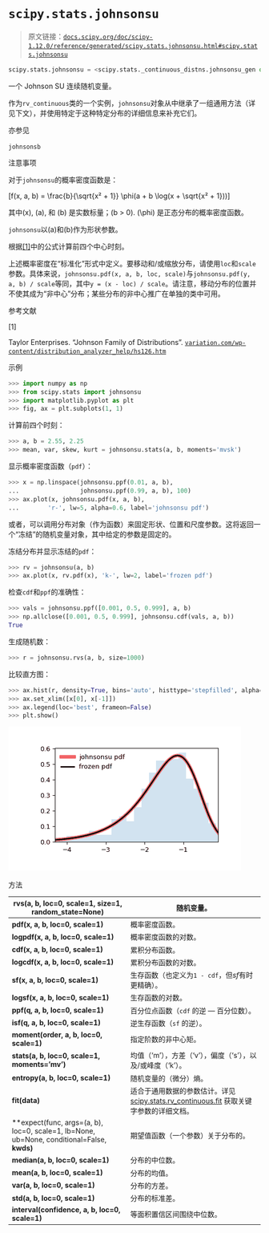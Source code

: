 # `scipy.stats.johnsonsu`

> 原文链接：[`docs.scipy.org/doc/scipy-1.12.0/reference/generated/scipy.stats.johnsonsu.html#scipy.stats.johnsonsu`](https://docs.scipy.org/doc/scipy-1.12.0/reference/generated/scipy.stats.johnsonsu.html#scipy.stats.johnsonsu)

```py
scipy.stats.johnsonsu = <scipy.stats._continuous_distns.johnsonsu_gen object>
```

一个 Johnson SU 连续随机变量。

作为`rv_continuous`类的一个实例，`johnsonsu`对象从中继承了一组通用方法（详见下文），并使用特定于这种特定分布的详细信息来补充它们。

亦参见

`johnsonsb`

注意事项

对于`johnsonsu`的概率密度函数是：

\[f(x, a, b) = \frac{b}{\sqrt{x² + 1}} \phi(a + b \log(x + \sqrt{x² + 1}))\]

其中\(x\), \(a\), 和 \(b\) 是实数标量；\(b > 0\). \(\phi\) 是正态分布的概率密度函数。

`johnsonsu`以\(a\)和\(b\)作为形状参数。

根据[[1]](#rdd9f64a3838c-1)中的公式计算前四个中心时刻。

上述概率密度在“标准化”形式中定义。要移动和/或缩放分布，请使用`loc`和`scale`参数。具体来说，`johnsonsu.pdf(x, a, b, loc, scale)`与`johnsonsu.pdf(y, a, b) / scale`等同，其中`y = (x - loc) / scale`。请注意，移动分布的位置并不使其成为“非中心”分布；某些分布的非中心推广在单独的类中可用。

参考文献

[1]

Taylor Enterprises. “Johnson Family of Distributions”. [`variation.com/wp-content/distribution_analyzer_help/hs126.htm`](https://variation.com/wp-content/distribution_analyzer_help/hs126.htm)

示例

```py
>>> import numpy as np
>>> from scipy.stats import johnsonsu
>>> import matplotlib.pyplot as plt
>>> fig, ax = plt.subplots(1, 1) 
```

计算前四个时刻：

```py
>>> a, b = 2.55, 2.25
>>> mean, var, skew, kurt = johnsonsu.stats(a, b, moments='mvsk') 
```

显示概率密度函数（`pdf`）：

```py
>>> x = np.linspace(johnsonsu.ppf(0.01, a, b),
...                 johnsonsu.ppf(0.99, a, b), 100)
>>> ax.plot(x, johnsonsu.pdf(x, a, b),
...        'r-', lw=5, alpha=0.6, label='johnsonsu pdf') 
```

或者，可以调用分布对象（作为函数）来固定形状、位置和尺度参数。这将返回一个“冻结”的随机变量对象，其中给定的参数是固定的。

冻结分布并显示冻结的`pdf`：

```py
>>> rv = johnsonsu(a, b)
>>> ax.plot(x, rv.pdf(x), 'k-', lw=2, label='frozen pdf') 
```

检查`cdf`和`ppf`的准确性：

```py
>>> vals = johnsonsu.ppf([0.001, 0.5, 0.999], a, b)
>>> np.allclose([0.001, 0.5, 0.999], johnsonsu.cdf(vals, a, b))
True 
```

生成随机数：

```py
>>> r = johnsonsu.rvs(a, b, size=1000) 
```

比较直方图：

```py
>>> ax.hist(r, density=True, bins='auto', histtype='stepfilled', alpha=0.2)
>>> ax.set_xlim([x[0], x[-1]])
>>> ax.legend(loc='best', frameon=False)
>>> plt.show() 
```

![../../_images/scipy-stats-johnsonsu-1.png](img/bb8ab1df48d56f66f6acb7b38463d72b.png)

方法

| **rvs(a, b, loc=0, scale=1, size=1, random_state=None)** | 随机变量。 |
| --- | --- |
| **pdf(x, a, b, loc=0, scale=1)** | 概率密度函数。 |
| **logpdf(x, a, b, loc=0, scale=1)** | 概率密度函数的对数。 |
| **cdf(x, a, b, loc=0, scale=1)** | 累积分布函数。 |
| **logcdf(x, a, b, loc=0, scale=1)** | 累积分布函数的对数。 |
| **sf(x, a, b, loc=0, scale=1)** | 生存函数（也定义为`1 - cdf`，但*sf*有时更精确）。 |
| **logsf(x, a, b, loc=0, scale=1)** | 生存函数的对数。 |
| **ppf(q, a, b, loc=0, scale=1)** | 百分位点函数（`cdf` 的逆 — 百分位数）。 |
| **isf(q, a, b, loc=0, scale=1)** | 逆生存函数（`sf` 的逆）。 |
| **moment(order, a, b, loc=0, scale=1)** | 指定阶数的非中心矩。 |
| **stats(a, b, loc=0, scale=1, moments=’mv’)** | 均值（‘m’），方差（‘v’），偏度（‘s’），以及/或峰度（‘k’）。 |
| **entropy(a, b, loc=0, scale=1)** | 随机变量的（微分）熵。 |
| **fit(data)** | 适合于通用数据的参数估计。详见 [scipy.stats.rv_continuous.fit](https://docs.scipy.org/doc/scipy/reference/generated/scipy.stats.rv_continuous.fit.html#scipy.stats.rv_continuous.fit) 获取关键字参数的详细文档。 |
| **expect(func, args=(a, b), loc=0, scale=1, lb=None, ub=None, conditional=False, **kwds)** | 期望值函数（一个参数）关于分布的。 |
| **median(a, b, loc=0, scale=1)** | 分布的中位数。 |
| **mean(a, b, loc=0, scale=1)** | 分布的均值。 |
| **var(a, b, loc=0, scale=1)** | 分布的方差。 |
| **std(a, b, loc=0, scale=1)** | 分布的标准差。 |
| **interval(confidence, a, b, loc=0, scale=1)** | 等面积置信区间围绕中位数。 |
